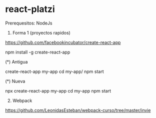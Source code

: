 # react-platzi

Prerequesitos: NodeJs

1. Forma 1 (proyectos rapidos)

https://github.com/facebookincubator/create-react-app

npm install -g create-react-app 

(*) Antigua

create-react-app my-app
cd my-app/
npm start

(*) Nueva

npx create-react-app my-app
cd my-app
npm start


2. Webpack

https://github.com/LeonidasEsteban/webpack-curso/tree/master/invie
